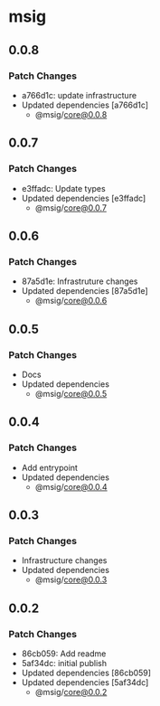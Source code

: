 # msig

## 0.0.8

### Patch Changes

- a766d1c: update infrastructure
- Updated dependencies [a766d1c]
  - @msig/core@0.0.8

## 0.0.7

### Patch Changes

- e3ffadc: Update types
- Updated dependencies [e3ffadc]
  - @msig/core@0.0.7

## 0.0.6

### Patch Changes

- 87a5d1e: Infrastruture changes
- Updated dependencies [87a5d1e]
  - @msig/core@0.0.6

## 0.0.5

### Patch Changes

- Docs
- Updated dependencies
  - @msig/core@0.0.5

## 0.0.4

### Patch Changes

- Add entrypoint
- Updated dependencies
  - @msig/core@0.0.4

## 0.0.3

### Patch Changes

- Infrastructure changes
- Updated dependencies
  - @msig/core@0.0.3

## 0.0.2

### Patch Changes

- 86cb059: Add readme
- 5af34dc: initial publish
- Updated dependencies [86cb059]
- Updated dependencies [5af34dc]
  - @msig/core@0.0.2

